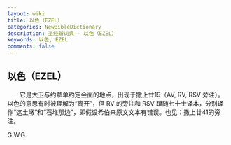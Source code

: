 ```yaml
---
layout: wiki
title: 以色（EZEL）
categories: NewBibleDictionary
description: 圣经新词典 - 以色（EZEL）
keywords: 以色, EZEL
comments: false
---
```


## 以色（EZEL）

　　它是大卫与约拿单约定会面的地点，出现于撒上廿19（AV, RV, RSV 旁注）。以色的意思有时被理解为“离开”，但 RV 的旁注和 RSV 跟随七十士译本，分别译作“这土墩”和“石堆那边”，即假设希伯来原文文本有错误。也见：撒上廿41的旁注。

G.W.G.








